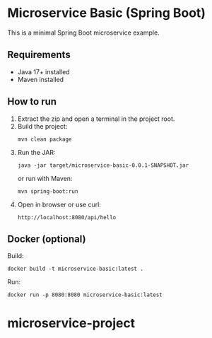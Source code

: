 # Microservice Basic (Spring Boot)

This is a minimal Spring Boot microservice example.

## Requirements
- Java 17+ installed
- Maven installed

## How to run
1. Extract the zip and open a terminal in the project root.
2. Build the project:
   ```
   mvn clean package
   ```
3. Run the JAR:
   ```
   java -jar target/microservice-basic-0.0.1-SNAPSHOT.jar
   ```
   or run with Maven:
   ```
   mvn spring-boot:run
   ```
4. Open in browser or use curl:
   ```
   http://localhost:8080/api/hello
   ```

## Docker (optional)
Build:
```
docker build -t microservice-basic:latest .
```
Run:
```
docker run -p 8080:8080 microservice-basic:latest
```
# microservice-project
